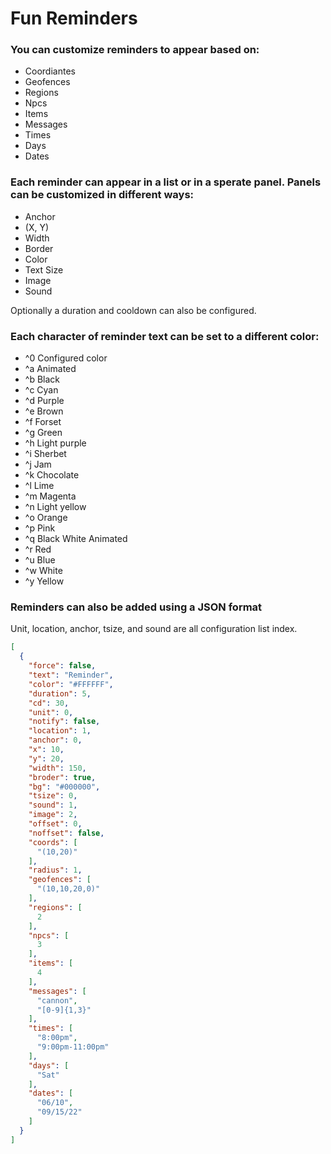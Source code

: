 # Fun Reminders

### You can customize reminders to appear based on:

- Coordiantes
- Geofences
- Regions
- Npcs
- Items
- Messages
- Times
- Days
- Dates

### Each reminder can appear in a list or in a sperate panel. Panels can be customized in different ways:

- Anchor
- (X, Y)
- Width
- Border
- Color
- Text Size
- Image
- Sound

Optionally a duration and cooldown can also be configured.

### Each character of reminder text can be set to a different color:

- ^0 Configured color
- ^a Animated
- ^b Black
- ^c Cyan
- ^d Purple
- ^e Brown
- ^f Forset
- ^g Green
- ^h Light purple
- ^i Sherbet
- ^j Jam
- ^k Chocolate
- ^l Lime
- ^m Magenta
- ^n Light yellow
- ^o Orange
- ^p Pink
- ^q Black White Animated
- ^r Red
- ^u Blue
- ^w White
- ^y Yellow

### Reminders can also be added using a JSON format

Unit, location, anchor, tsize, and sound are all configuration list index.

```json
[
  {
    "force": false,
    "text": "Reminder",
    "color": "#FFFFFF",
    "duration": 5,
    "cd": 30,
    "unit": 0,
    "notify": false,
    "location": 1,
    "anchor": 0,
    "x": 10,
    "y": 20,
    "width": 150,
    "broder": true,
    "bg": "#000000",
    "tsize": 0,
    "sound": 1,
    "image": 2,
    "offset": 0,
    "noffset": false,
    "coords": [
      "(10,20)"
    ],
    "radius": 1,
    "geofences": [
      "(10,10,20,0)"
    ],
    "regions": [
      2
    ],
    "npcs": [
      3
    ],
    "items": [
      4
    ],
    "messages": [
      "cannon",
      "[0-9]{1,3}"
    ],
    "times": [
      "8:00pm",
      "9:00pm-11:00pm"
    ],
    "days": [
      "Sat"
    ],
    "dates": [
      "06/10",
      "09/15/22"
    ]
  }
]
```
    
